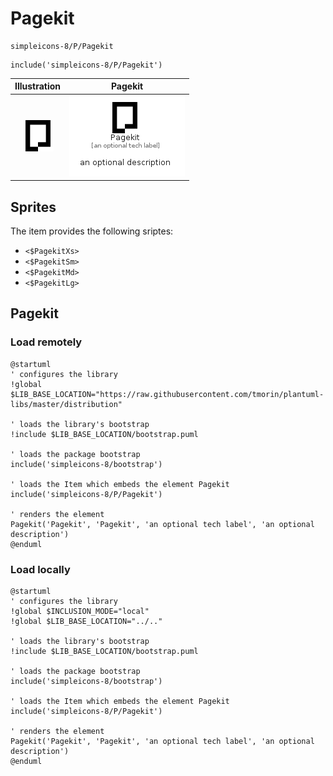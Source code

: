 # Pagekit


```text
simpleicons-8/P/Pagekit
```

```text
include('simpleicons-8/P/Pagekit')
```



| Illustration | Pagekit |
| :---: | :---: |
| ![illustration for Illustration](../../simpleicons-8/P/Pagekit.png) | ![illustration for Pagekit](../../simpleicons-8/P/Pagekit.Local.png) |



## Sprites
The item provides the following sriptes:

- `<$PagekitXs>`
- `<$PagekitSm>`
- `<$PagekitMd>`
- `<$PagekitLg>`





## Pagekit

### Load remotely
```plantuml
@startuml
' configures the library
!global $LIB_BASE_LOCATION="https://raw.githubusercontent.com/tmorin/plantuml-libs/master/distribution"

' loads the library's bootstrap
!include $LIB_BASE_LOCATION/bootstrap.puml

' loads the package bootstrap
include('simpleicons-8/bootstrap')

' loads the Item which embeds the element Pagekit
include('simpleicons-8/P/Pagekit')

' renders the element
Pagekit('Pagekit', 'Pagekit', 'an optional tech label', 'an optional description')
@enduml
```

### Load locally
```plantuml
@startuml
' configures the library
!global $INCLUSION_MODE="local"
!global $LIB_BASE_LOCATION="../.."

' loads the library's bootstrap
!include $LIB_BASE_LOCATION/bootstrap.puml

' loads the package bootstrap
include('simpleicons-8/bootstrap')

' loads the Item which embeds the element Pagekit
include('simpleicons-8/P/Pagekit')

' renders the element
Pagekit('Pagekit', 'Pagekit', 'an optional tech label', 'an optional description')
@enduml
```

